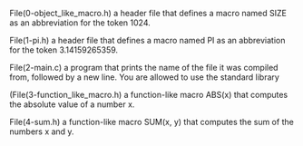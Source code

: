 File(0-object_like_macro.h) a header file that defines a macro named SIZE as an abbreviation for the token 1024.

File(1-pi.h) a header file that defines a macro named PI as an abbreviation for the token 3.14159265359.

File(2-main.c) a program that prints the name of the file it was compiled from, followed by a new line.
You are allowed to use the standard library

(File(3-function_like_macro.h) a function-like macro ABS(x) that computes the absolute value of a number x.

File(4-sum.h) a function-like macro SUM(x, y) that computes the sum of the numbers x and y.
